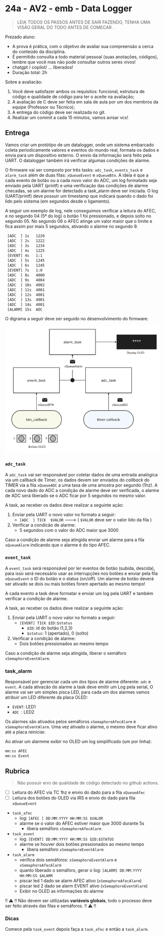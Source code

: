 # 24a - AV2 - emb - Data Logger 

> LEIA TODOS OS PASSOS ANTES DE SAIR FAZENDO, TENHA UMA VISÃO GERAL DO TODO ANTES DE COMECAR .

Prezado aluno:

- A prova é prática, com o objetivo de avaliar sua compreensão a cerca do conteúdo da disciplina. 
- É permitido consulta a todo material pessoal (suas anotações, códigos), lembre que você mas não pode consultar outros seres vivos!
- chatgpt / copilot/ ... liberados!
- Duração total: 2h 

Sobre a avaliacão:

1. Você deve satisfazer ambos os requisitos: funcional, estrutura de código e qualidade de código para ter o aceite na avaliação;
1. A avaliação de C deve ser feita em sala de aula por um dos membros da equipe (Professor ou Técnico);
1. A entrega do código deve ser realizada no git.
1. Realizar um commit a cada 15 minutos, vamos avisar vcs!

## Entrega

Vamos criar um protótipo de um datalogger, onde um sistema embarcado coleta periodicamente valores e eventos do mundo real, formata os dados e envia para um dispositivo externo. O envio da informação será feito pela UART. O datalogger também irá verificar algumas condições de alarme.

O firmware vai ser composto por três tasks: `adc_task`, `events_task` e `alarm_task` além de duas filas: `xQueueEvent` e `xQueueBtn`. A ideia é que a cada evento de botão ou a cada novo valor do ADC, um log formatado seja enviado pela UART (printf) e uma verificação das condições de alarme checadas, se um alarme for detectado a task_alarm deve ser iniciada. O log (UART/printf) deve possuir um timestamp que indicará quando o dado foi lido pelo sistema (em segundos desde o ligamento).

A seguir um exemplo de log, nele conseguimos verificar a leitura do AFEC, e no segundo 04 (5ª do log) o botão 1 foi pressionado, e depois solto no segundo 05. No segundo 06 o AFEC atinge um valor maior que o limite e fica assim por mais 5 segundos, ativando o alarme no segundo 9.

``` 
 [ADC  ] 1s   1220
 [ADC  ] 2s   1222
 [ADC  ] 3s   1234
 [ADC  ] 4s   1225
 [EVENT] 4s   1:1
 [ADC  ] 5s   1245
 [ADC  ] 6s   1245
 [EVENT] 7s   1:0
 [ADC  ] 8s   4000
 [ADC  ] 9s   4004
 [ADC  ] 10s  4002
 [ADC  ] 11s  4001
 [ADC  ] 12s  4001
 [ADC  ] 13s  4001
 [ADC  ] 14s  4001
 [ALARM] 15s  ADC 
```

O digrama a seguir deve ser seguido no desenvolvimento do firmware:

![](imgs/firmware.png)

### `adc_task`

A `adc_task` vai ser responsável por coletar dados de uma entrada analógica via um callback de Timer, os dados devem ser enviados do *callback* do TIMER via a fila `xQueueADC` a uma taxa de uma amostra por segundo (1hz). A cada novo dado do ADC a condição de alarme deve ser verificada, o alarme de ADC será liberado se o ADC ficar por 5 segundos no mesmo valor.

A task, ao receber os dados deve realizar a seguinte ação:

1. Enviar pela UART o novo valor no formato a seguir:
    - `[ADC  ] TICK  $VALOR`  --->  ( `$VALOR` deve ser o valor lido da fila )
1. Verificar a condicão de alarme:
    - 5 segundos com o valor do ADC maior que 3000
    
Caso a condição de alarme seja atingida enviar um alarme para a fila `xQueueAlarm` indicando que o alarme é do tipo AFEC.

### `event_task` 

A `event_task` será responsável por ler eventos de botão (subida, descida), para isso será necessário usar as interrupções nos botões e enviar pela fila `xQueueEvent` o ID do botão e o status (on/off). Um alarme de botão deverá ser ativado se dois ou mais botões forem apertado ao mesmo tempo! 

A cada evento a task deve formatar e enviar um log pela UART e também verificar a condição de alarme.

A task, ao receber os dados deve realizar a seguinte ação:

1. Enviar pela UART o novo valor no formato a seguir:
    - `[EVENT] TICK $ID:$status`
        - `$ID`: id do botão (1,2,3)
        - `$status`: 1 (apertado), 0 (solto)
1. Verificar a condição de alarme:
    - Dois botões pressionados ao mesmo tempo
    
Caso a condição de alarme seja atingida, liberar o semáforo `xSemaphoreEventAlarm`.
### task_alarm

Responsável por gerenciar cada um dos tipos de alarme diferente: `adc` e `event`. A cada ativacão do alarme a task deve emitir um Log pela serial, O alarme vai ser um simples pisca LED, para cada um dos alarmes vamos atribuir um LED diferente da placa OLED: 

- `EVENT`: LED1
- `ADC `: LED2

Os alarmes são ativados pelos semáforos `xSemaphoreAfecAlarm` e `xSemaphoreEventAlarm`. Uma vez ativado o alarme, o mesmo deve ficar ativo até a placa reiniciar.

Ao ativar um alarmme exibir no OLED um log simplificado (um por linha):

```  
mm:ss AFEC
mm:ss Event
```


## Rubrica

> Não possuir erro de qualidade de código detectado no github actions.

- [ ] Leitura do AFEC via TC 1hz e envio do dado para a fila `xQueueAfec`
- [ ] Leitura dos botões do OLED via IRS e envio do dado para fila `xQueueEvent`
- `task_afec`
    - log:  `[AFEC ] DD:MM:YYYY HH:MM:SS $VALOR` 
    - alarme se o valor do AFEC estiver maior que 3000 durante 5s
        - libera semáforo `xSemaphoreAfecAlarm`
- `task_event`
    - log:  `[EVENT] DD:MM:YYYY HH:MM:SS $ID:$STATUS` 
    - alarme se houver dois botões pressionados ao mesmo tempo
        - libera semáforo `xSemaphoreEventAlarm`
- `task_alarm`
    - verifica dois semáforos: `xSemaphoreEventAlarm` e `xSemaphoreAfecAlarm`
    - quanto liberado o semáforo, gerar o log:  `[ALARM] DD:MM:YYYY HH:MM:SS $ALARM` 
    - piscar led 1 dado se alarm AFEC ativo (`xSemaphoreAfecAlarm`)
    - piscar led 2 dado se alarm EVENT ativo (`xSemaphoreEventAlarm`)
    - Exibir no OLED as informações do alarme
    
:bangbang: :warning: :bangbang: Não devem ser utilizadas **variáveis globais**, todo o processo deve ser feito através das filas e semáforos. :bangbang: :warning: :bangbang:

### Dicas

Comece pela `task_event` depois faça a `task_afec` e então a `task_alarm`.
